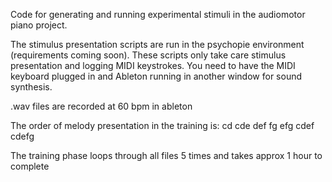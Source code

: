 Code for generating and running experimental stimuli in the audiomotor piano project.

The stimulus presentation scripts are run in the psychopie environment (requirements coming soon). 
These scripts only take care stimulus presentation and logging MIDI keystrokes.
You need to have the MIDI keyboard plugged in and Ableton running in another window for sound synthesis.



.wav files are recorded at 60 bpm in ableton

The order of melody presentation in the training is:
cd
cde
def
fg
efg
cdef
cdefg

The training phase loops through all files 5 times and takes approx 1 hour to complete